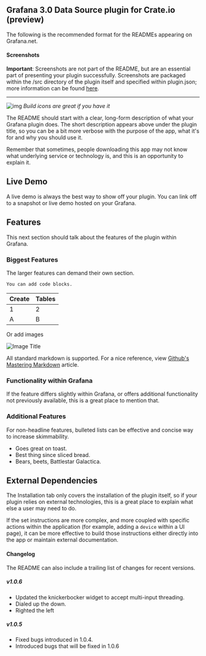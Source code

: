 ## Grafana 3.0 Data Source plugin for Crate.io (preview)
The following is the recommended format for the READMEs appearing on Grafana.net.

#### Screenshots
**Important**: Screenshots are not part of the README, but are an essential part of presenting your plugin successfully. Screenshots are packaged within the /src directory of the plugin itself and specified within plugin.json; more information can be found [here](#).

-------

![img](https://circleci.com/gh/raintank/worldping-app.svg?style=shield&circle-token=:circle-token) *Build icons are great if you have it*

The README should start with a clear, long-form description of what your Grafana plugin does. The short description appears above under the plugin title, so you can be a bit more verbose with the purpose of the app, what it's for and why you should use it.

Remember that sometimes, people downloading this app may not know what underlying service or technology is, and this is an opportunity to explain it.


## Live Demo

A live demo is always the best way to show off your plugin. You can link off to a snapshot or live demo hosted on your Grafana.

## Features

This next section should talk about the features of the plugin within Grafana.

### Biggest Features
The larger features can demand their own section.


```
You can add code blocks.
```

Create | Tables
------------ | -------------
1 | 2
A | B

Or add images

![Image Title](http://grafana.org/assets/img/blog/mixed_styles.png)

All standard markdown is supported. For a nice reference, view [Github's Mastering Markdown](https://guides.github.com/features/mastering-markdown/) article.


### Functionality within Grafana
If the feature differs slightly within Grafana, or offers additional functionality not previously available, this is a great place to mention that.

### Additional Features

For non-headline features, bulleted lists can be effective and concise way to increase skimmability.

- Goes great on toast.
- Best thing since sliced bread.
- Bears, beets, Battlestar Galactica.


## External Dependencies

The Installation tab only covers the installation of the plugin itself, so if your plugin relies on external technologies, this is a great place to explain what else a user may need to do.

If the set instructions are more complex, and more coupled with specific actions within the application (for example, adding a `device` within a UI page), it can be more effective to build those instructions either directly into the app or maintain external documentation.



#### Changelog

The README can also include a trailing list of changes for recent versions.

##### v1.0.6
- Updated the knickerbocker widget to accept multi-input threading.
- Dialed up the down.
- Righted the left

##### v1.0.5
- Fixed bugs introduced in 1.0.4.
- Introduced bugs that will be fixed in 1.0.6

